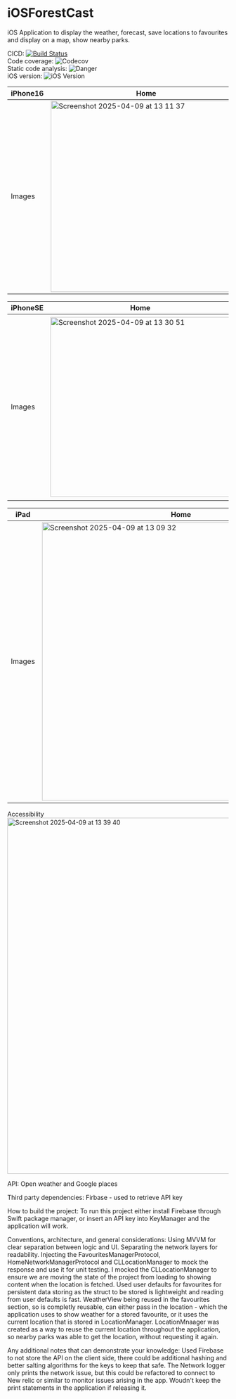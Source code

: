 # iOSForestCast
iOS Application to display the weather, forecast, save locations to favourites and display on a map, show nearby parks.

CICD:
[![Build Status](https://app.bitrise.io/app/964b12ce-4fb9-4734-8c39-48df53b128a3/status.svg?token=BWvOaWgsR4sy6xth76GoJg&branch=main)](https://app.bitrise.io/app/964b12ce-4fb9-4734-8c39-48df53b128a3) <br />
Code coverage:
![Codecov](https://codecov.io/gh/user/repo/branch/main/graph/badge.svg) <br />
Static code analysis:
![Danger](https://img.shields.io/badge/danger-passing-brightgreen) <br />
iOS version: 
![iOS Version](https://img.shields.io/badge/iOS-16.2%2B-blue.svg) <br />

iPhone16 | Home | Favourites | Nearby |
--- | --- | --- | --- |
Images | <img width="435" alt="Screenshot 2025-04-09 at 13 11 37" src="https://github.com/user-attachments/assets/eb7e3a0f-7fe3-412c-859f-bd7c3ad081ce" /> | <img width="419" alt="Screenshot 2025-04-09 at 13 11 46" src="https://github.com/user-attachments/assets/61da76ea-f60c-4a9f-9d52-ad3e995f61ac" /> | <img width="426" alt="Screenshot 2025-04-09 at 13 11 52" src="https://github.com/user-attachments/assets/f8848f2f-7182-4e2f-9338-72e864c6b8b2" /> |

iPhoneSE | Home | Favourites | Nearby |
--- | --- | --- | --- |
Images | <img width="409" alt="Screenshot 2025-04-09 at 13 30 51" src="https://github.com/user-attachments/assets/93163815-76a8-47d1-9878-7e787df22f4a" /> | <img width="409" alt="Screenshot 2025-04-09 at 13 31 01" src="https://github.com/user-attachments/assets/d4e1edb6-e129-4ab2-98d5-5d87ac491d88" /> | <img width="417" alt="Screenshot 2025-04-09 at 13 31 05" src="https://github.com/user-attachments/assets/e7f7e7ad-a2c6-46ba-9b2f-d65736a90701" /> |

iPad | Home | Favourites | Nearby |
--- | --- | --- | --- |
Images | <img width="633" alt="Screenshot 2025-04-09 at 13 09 32" src="https://github.com/user-attachments/assets/6ddb36fa-094b-41f5-a228-a0ddf549bb48" /> | <img width="628" alt="Screenshot 2025-04-09 at 13 09 22" src="https://github.com/user-attachments/assets/5601ac58-9970-4e7f-8f50-2c4d47fa850a" /> | <img width="635" alt="Screenshot 2025-04-09 at 13 09 27" src="https://github.com/user-attachments/assets/e6973bf0-194f-47a7-82b7-d712655587a5" /> |


Accessibility
<img width="810" alt="Screenshot 2025-04-09 at 13 39 40" src="https://github.com/user-attachments/assets/94ce6097-2ebb-43f3-a71e-739908a9288d" />

API:
Open weather and Google places

Third party dependencies:
Firbase - used to retrieve API key

How to build the project: 
To run this project either install Firebase through Swift package manager, or insert an API key into KeyManager and the application will work.

Conventions, architecture, and general considerations:
Using MVVM for clear separation between logic and UI. Separating the network layers for readability. Injecting the FavouritesManagerProtocol, HomeNetworkManagerProtocol and CLLocationManager to mock the response and use it for unit testing. I mocked the CLLocationManager to ensure we are moving the state of the project from loading to showing content when the location is fetched.
Used user defaults for favourites for persistent data storing as the struct to be stored is lightweight and reading from user defaults is fast.
WeatherView being reused in the favourites section, so is completly reusable, can either pass in the location - which the application uses to show weather for a stored favourite, or it uses the current location that is stored in LocationManager.
LocationMnaager was created as a way to reuse the current location throughout the application, so nearby parks was able to get the location, without requesting it again.

Any additional notes that can demonstrate your knowledge:
Used Firebase to not store the API on the client side, there could be additional hashing and better salting algorithms for the keys to keep that safe. 
The Network logger only prints the network issue, but this could be refactored to connect to New relic or similar to monitor issues arising in the app. Woudn't keep the print statements in the application if releasing it.

